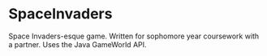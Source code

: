 # SpaceInvaders
Space Invaders-esque game. Written for sophomore year coursework with a partner. Uses the Java GameWorld API.
